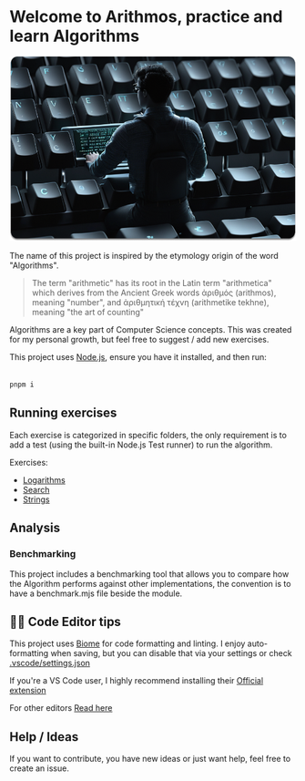 # Welcome to Arithmos, practice and learn Algorithms

![Cover](cover.png)

The name of this project is inspired by the etymology origin of the word "Algorithms".

> The term "arithmetic" has its root in the Latin term "arithmetica" which derives from the Ancient Greek words ἀριθμός (arithmos), meaning "number", and ἀριθμητική τέχνη (arithmetike tekhne), meaning "the art of counting"

Algorithms are a key part of Computer Science concepts. This was created for my personal growth, but feel free to suggest / add new exercises.

This project uses [Node.js](https://nodejs.org/), ensure you have it installed, and then run:

```js

pnpm i

```

## Running exercises

Each exercise is categorized in specific folders, the only requirement is to add a test (using the built-in Node.js Test runner) to run the algorithm.

Exercises:

- [Logarithms](logarithms/README.md)
- [Search](search/README.md)
- [Strings](strings/README.md)

## Analysis

### Benchmarking

This project includes a benchmarking tool that allows you to compare how the Algorithm performs against other implementations, the convention is to have a benchmark.mjs file beside the module.

## 💅🏼 Code Editor tips

This project uses [Biome](https://biomejs.dev/) for code formatting and linting.
I enjoy auto-formatting when saving, but you can disable that via your settings or check [.vscode/settings.json](.vscode/settings.json)

If you're a VS Code user, I highly recommend installing their [Official extension](https://marketplace.visualstudio.com/items?itemName=biomejs.biome)

For other editors [Read here](https://biomejs.dev/guides/editors/first-party-plugins/)

## Help / Ideas

If you want to contribute, you have new ideas or just want help, feel free to create an issue.
